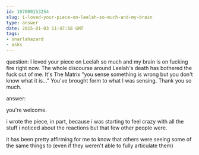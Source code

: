 ```yaml
---
id: 107000153254
slug: i-loved-your-piece-on-leelah-so-much-and-my-brain
type: answer
date: 2015-01-03 11:47:58 GMT
tags:
- snarlahazard
- asks
---
```

question: I loved your piece on Leelah so much and my brain is on fucking fire right now.  The whole discourse around Leelah's death has bothered the fuck out of me.  It's The Matrix "you sense something is wrong but you don't know what it is..."  You've brought form to what I was sensing.  Thank you so much.

answer: <p>you're welcome.</p>
<p>i wrote the piece, in part, because i was starting to feel crazy with all the stuff i noticed about the reactions but that few other people were.&nbsp;</p>
<p>it has been pretty affirming for me to know that others were seeing some of the same things to (even if they weren't able to fully articulate them)</p>